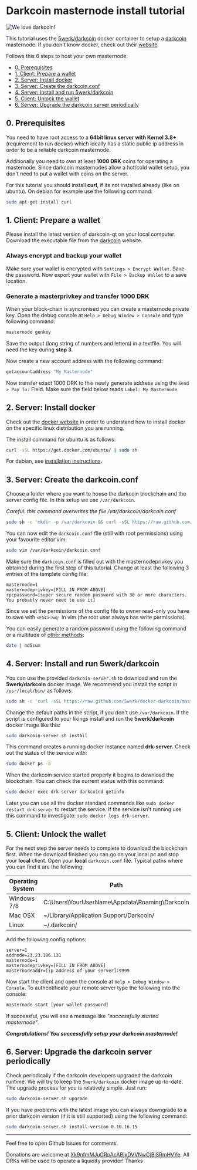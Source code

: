 # Darkcoin masternode install tutorial
![We love darkcoin!](https://www.darkcoin.io/wp-content/uploads/2014/09/i_heart_drk_s.png)

This tutorial uses the [5werk/darkcoin](https://github.com/5werk/docker-darkcoin/) docker container to setup a [darkcoin](http://darkcoin.io/) masternode. If you don't know docker, check out their [website](http://docker.io/).

Follows this 6 steps to host your own masternode:
* [0. Prerequisites](#0-prerequisites)
* [1. Client: Prepare a wallet](#1-client-prepare-a-wallet)
* [2. Server: Install docker](#2-server-install-docker)
* [3. Server: Create the darkcoin.conf](#3-server-create-the-darkcoinconf)
* [4. Server: Install and run 5werk/darkcoin](#4-server-install-and-run-5werkdarkcoin)
* [5. Client: Unlock the wallet](#5-client-unlock-the-wallet)
* [6. Server: Upgrade the darkcoin server periodically](#6-server-upgrade-the-darkcoin-server-periodically)


## 0. Prerequisites
You need to have root access to a **64bit linux server with Kernel 3.8+** (requirement to run docker) which ideally has a static public ip address in order to be a reliable darkcoin masternode.

Additionally you need to own at least **1000 DRK** coins for operating a masternode. Since darkcoin masternodes allow a hot/cold wallet setup, you don't need to put a wallet with coins on the server.

For this tutorial you should install **curl**, if its not installed already (like on ubuntu). On debian for example use the following command:
```bash
sudo apt-get install curl
```

## 1. Client: Prepare a wallet
Please install the latest version of darkcoin-qt on your local computer. Download the executable file from the [darkcoin](http://darkcoin.io/) website.

### Always encrypt and backup your wallet
Make sure your wallet is encrypted with `Settings > Encrypt Wallet`.
Save the password. Now export your wallet with `File > Backup Wallet` to
a save location.

### Generate a masterprivkey and transfer 1000 DRK
When your block-chain is syncronised you can create a masternode private key. Open the debug console at `Help > Debug Window > Console` and type following command:

```bash
masternode genkey
```

Save the output (long string of numbers and letters) in a textfile. You will need the key during **step 3**.

Now create a new account address with the following command:
```bash
getaccountaddress "My Masternode"
```

Now transfer exact 1000 DRK to this newly generate address using the `Send > Pay To:` Field. Make sure the field below reads `Label: My Masternode`.

## 2. Server: Install docker
Check out the [docker website](http://docker.io) in order to understand how to install docker on the specific linux distribution you are running.

The install command for ubuntu is as follows:

```bash
curl -sSL https://get.docker.com/ubuntu/ | sudo sh
```

For debian, see [installation instructions](https://docs.docker.com/installation/debian/).

## 3. Server: Create the darkcoin.conf
Choose a folder where you want to house the darkcoin blockchain and the server config file. In this setup we use `/var/darkcoin`. 

*Careful: this command overwrites the file /var/darkcoin/darkcoin.conf*

```bash
sudo sh -c 'mkdir -p /var/darkcoin && curl -sSL https://raw.github.com/5werk/docker-darkcoin/master/darkcoin.conf > /var/darkcoin/darkcoin.conf && chmod 0400 /var/darkcoin/darkcoin.conf'
```

You can now edit the `darkcoin.conf` file (still with root permissions) using your favourite editor vim:
```bash
sudo vim /var/darkcoin/darkcoin.conf
```

Make sure the `darkcoin.conf` is filled out with the masternodeprivkey you obtained during the first step of this tutorial. Change at least the following 3 entries of the template config file:

```config
masternode=1
masternodeprivkey=[FILL IN FROM ABOVE]
rpcpassword=[super secure random password with 30 or more characters. You probably never need to use it]
```

Since we set the permissions of the config file to owner read-only you have to save with
`<ESC>:wq!` in vim (the root user always has write permissions).

You can easily generate a random password using the following
command or a multitude of [other methods](http://www.howtogeek.com/howto/30184/10-ways-to-generate-a-random-password-from-the-command-line/):
```bash
date | md5sum
```

## 4. Server: Install and run 5werk/darkcoin
You can use the provided `darkcoin-server.sh` to download and run the **5werk/darkcoin** docker image. We recommend you install the script in `/usr/local/bin/` as follows:

```bash
sudo sh -c 'curl -sSL https://raw.github.com/5werk/docker-darkcoin/master/darkcoin-server.sh > /usr/local/bin/darkcoin-server.sh && chmod +x /usr/local/bin/darkcoin-server.sh'
```

Change the default paths in the script, if you don't use `/var/darkcoin`. If the script is configured to your likings install and run the **5werk/darkcoin** docker image like this:
```bash
sudo darkcoin-server.sh install
```
This command creates a running docker instance named **drk-server**. Check out the status of the service with:

```bash
sudo docker ps -a
```

When the darkcoin service started properly it begins to download the blockchain. You can check the current status with this command:

```bash
sudo docker exec drk-server darkcoind getinfo
```

Later you can use all the docker standard commands like `sudo docker restart drk-server` to restart the service. If the service isn't running use this command to investigate: `sudo docker logs drk-server`.

## 5. Client: Unlock the wallet

For the next step the server needs to complete to download the blockchain first. When the download finished you can go on your local pc and stop your **local** client. Open your **local** `darkcoin.conf` file. Typical paths where you can find it are the following:

Operating System  |Path                                          |
------------------|----------------------------------------------|
Windows 7/8       |C:\Users\YourUserName\Appdata\Roaming\Darkcoin|
Mac OSX           |~/Library/Application Support/Darkcoin/       |
Linux             |~/.darkcoin/                                  |

Add the following config options:
```config
server=1
addnode=23.23.186.131
masternode=1
masternodeprivkey=[FILL IN FROM ABOVE]
masternodeaddr=[ip address of your server]:9999
```

Now start the client and open the console at `Help > Debug Window > Console`. To authentificate your remote server type the following into the console:
```bash
masternode start [your wallet password]
```
If successful, you will see a message like *"successfully started masternode"*.

***Congratulations! You successfully setup your darkcoin masternode!***

## 6. Server: Upgrade the darkcoin server periodically
Check periodically if the darkcoin developers upgraded the darkcoin runtime. We will try to keep the `5werk/darkcoin` docker image up-to-date. The upgrade process for you is relatively simple. Just run:

```bash
sudo darkcoin-server.sh upgrade
```

If you have problems with the latest image you can always downgrade to a prior darkcoin version (if it is still supported) using the following command:
```bash
sudo darkcoin-server.sh install-version 0.10.16.15
```
* * *
Feel free to open Github issues for comments.

Donations are welcome at [Xk9nfmMJuGRpAcABjxDVVNwGjBiSRmHVYe](https://chainz.cryptoid.info/drk/search.dws?q=Xk9nfmMJuGRpAcABjxDVVNwGjBiSRmHVYe). All DRKs will be used to operate a liquidity provider! Thanks